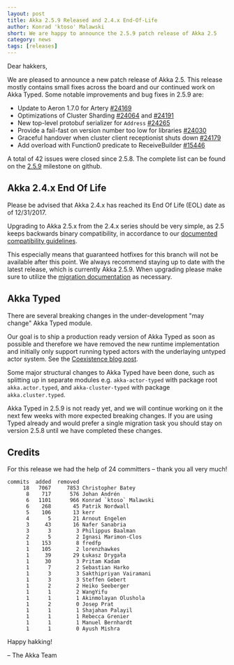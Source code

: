 ```yaml
---
layout: post
title: Akka 2.5.9 Released and 2.4.x End-Of-Life
author: Konrad 'ktoso' Malawski
short: We are happy to announce the 2.5.9 patch release of Akka 2.5
category: news
tags: [releases]
---
```


Dear hakkers,

We are pleased to announce a new patch release of Akka 2.5. This release mostly contains small fixes across the board
and our continued work on Akka Typed. Some notable improvements and bug fixes in 2.5.9 are:

- Update to Aeron 1.7.0 for Artery [#24169](https://github.com/akka/akka/issues/24169)
- Optimizations of Cluster Sharding [#24064](https://github.com/akka/akka/issues/24270) and [#24191](https://github.com/akka/akka/issues/24191)
- New top-level protobuf serializer for `Address` [#24265](https://github.com/akka/akka/issues/24265)
- Provide a fail-fast on version number too low for libraries [#24030](https://github.com/akka/akka/issues/24030)
- Graceful handover when cluster client receptionist shuts down [#24179](https://github.com/akka/akka/issues/24179)
- Add overload with Function0 predicate to ReceiveBuilder [#15446](https://github.com/akka/akka/issues/15446)

A total of 42 issues were closed since 2.5.8.
The complete list can be found on the [2.5.9](https://github.com/akka/akka/milestone/125?closed=1) milestone on github.

## Akka 2.4.x End Of Life

Please be advised that Akka 2.4.x has reached its End Of Life (EOL) date as of 12/31/2017.

Upgrading to Akka 2.5.x from the 2.4.x series should be very simple, as 2.5 keeps backwards binary compatibility,
in accordance to our [documented compatibility guidelines](https://doc.akka.io/docs/akka/current/common/binary-compatibility-rules.html?language=scala).

This especially means that guaranteed hotfixes for this branch will not be available after this point.
We always recommend staying up to date with the latest release, which is currently Akka 2.5.9.
When upgrading please make sure to utilize the [migration documentation](https://doc.akka.io/docs/akka/2.5/project/migration-guide-2.4.x-2.5.x.html) as necessary.

## Akka Typed

There are several breaking changes in the under-development "may change" Akka Typed module.

Our goal is to ship a production ready version of Akka Typed as soon as possible and therefore we have removed the new
runtime implementation and initially only support running typed actors with the underlaying untyped actor system.
See the [Coexistence blog post](https://akka.io/blog/article/2017/05/06/typed-coexistence).

Some major structural changes to Akka Typed have been done, such as splitting up in separate modules
e.g. `akka-actor-typed` with package root `akka.actor.typed`, and `akka-cluster-typed` with package `akka.cluster.typed`.

Akka Typed in 2.5.9 is not ready yet, and we will continue working on it the next few weeks with more expected breaking changes.
If you are using Typed already and would prefer a single migration task you should stay on version 2.5.8 until we have 
completed these changes.

## Credits

For this release we had the help of 24 committers – thank you all very much!

```
commits  added  removed
     18   7067     7853 Christopher Batey
      8    717      576 Johan Andrén
      6   1101      966 Konrad `ktoso` Malawski
      6    268       45 Patrik Nordwall
      5    106       13 kerr
      4      5       21 Arnout Engelen
      3     43       16 Nafer Sanabria
      3      3        3 Philippus Baalman
      2      5        2 Ignasi Marimon-Clos
      1    153        8 fredfp
      1    105        2 lorenzhawkes
      1     39       29 Łukasz Drygała
      1     30        3 Pritam Kadam
      1      7        2 Sebastian Harko
      1      3        3 Sakthipriyan Vairamani
      1      3        3 Steffen Gebert
      1      2        2 Heiko Seeberger
      1      1        2 WangYifu
      1      1        1 Akinmolayan Olushola
      1      2        0 Josep Prat
      1      1        1 Shajahan Palayil
      1      1        1 Rebecca Grenier
      1      1        1 Manuel Bernhardt
      1      1        0 Ayush Mishra
```


Happy hakking!

– The Akka Team
